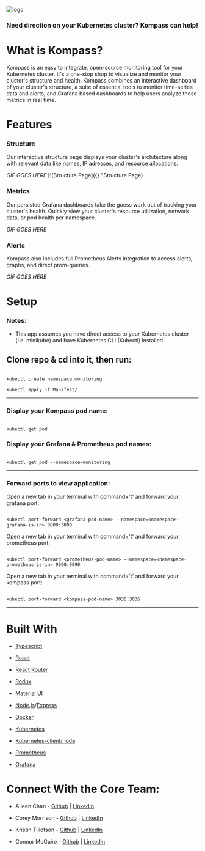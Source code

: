 ![logo](https://github.com/oslabs-beta/Kompass/blob/main/client/assets/kompass-logo-gradient-3.png?raw=true)

### Need direction on your Kubernetes cluster? Kompass can help!

# What is Kompass?

Kompass is an easy to integrate, open-source monitoring tool for your Kubernetes cluster. It's a one-stop shop to visualize and monitor your cluster's structure and health. Kompass combines an interactive dashboard of your cluster's structure, a suite of essential tools to monitor time-series data and alerts, and Grafana based dashboards to help users analyze those metrics in real time.

# Features

### Structure

Our interactive structure page displays your cluster's architecture along with relevant data like names, IP adresses, and resource allocations.

_GIF GOES HERE_ [![Structure Page]({} "Structure Page)

### Metrics

Our persisted Grafana dashboards take the guess work out of tracking your cluster's health. Quickly view your cluster's resource utilization, network data, or pod health per namespace.

_GIF GOES HERE_

### Alerts

Kompass also includes full Prometheus Alerts integration to access alerts, graphs, and direct prom-queries.

_GIF GOES HERE_

# Setup

### Notes:

- This app assumes you have direct access to your Kubernetes cluster (i.e. minikube) and have Kubernetes CLI (Kubectl) installed.

## Clone repo & cd into it, then run:

```

kubectl create namespace monitoring

kubectl apply -f Manifest/

```

---

### Display your Kompass pod name:
```

kubectl get pod

```

### Display your Grafana & Prometheus pod names:

```

kubectl get pod --namespace=monitoring

```
---

### Forward ports to view application:

Open a new tab in your terminal with command+'t' and forward your grafana port:

```

kubectl port-forward <grafana-pod-name> --namespace=<namespace-grafana-is-in> 3000:3000

```

Open a new tab in your terminal with command+'t' and forward your prometheus port:

```

kubectl port-forward <prometheus-pod-name> --namespace=<namespace-prometheus-is-in> 9090:9090

```

Open a new tab in your terminal with command+'t' and forward your kompass port:

```

kubectl port-forward <kompass-pod-name> 3036:3036

```

---

# Built With

- [Typescript](https://www.typescriptlang.org/)

- [React](https://reactjs.org/docs/getting-started.html)

- [React Router](https://reactrouter.com/)

- [Redux](https://redux.js.org/usage/usage-with-typescript)

- [Material UI](https://mui.com/material-ui/guides/typescript/)

- [Node.js](https://nodejs.org/en/docs/)/[Express](https://expressjs.com/)

- [Docker](https://docs.docker.com/)

- [Kubernetes](https://kubernetes.io/docs/home/)

- [Kubernetes-client/node](https://www.npmjs.com/package/@kubernetes/client-node)

- [Prometheus](https://prometheus.io/docs/introduction/overview/)

- [Grafana](https://grafana.com/docs/grafana/latest/)

# Connect With the Core Team:

- Aileen Chan - [Github](https://github.com/aileenchany) | [LinkedIn](https://www.linkedin.com/in/aileen-chanmiranda/)

- Corey Morrison - [Github](github.com/coremore35) | [LinkedIn](linkedin.com/in/corey-morrison/)

- Kristin Tillotson - [Github](https://github.com/TillotsonK) | [LinkedIn](https://www.linkedin.com/in/kristintillotson/)

- Connor McGuire - [Github](https://github.com/TheConMcG) | [LinkedIn](https://www.linkedin.com/in/connormmcguire/)
